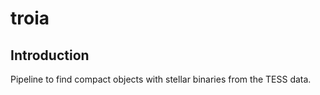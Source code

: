 # troia

## Introduction
Pipeline to find compact objects with stellar binaries from the TESS data.
